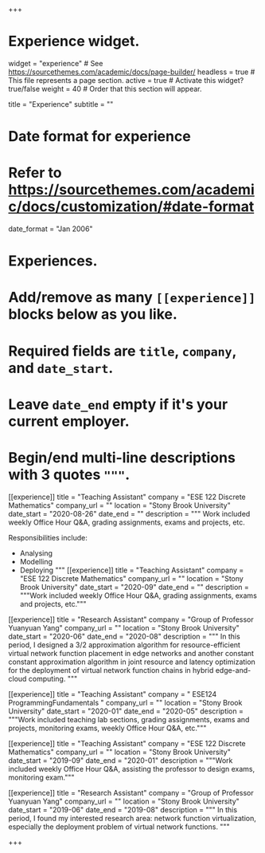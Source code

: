 +++
# Experience widget.
widget = "experience"  # See https://sourcethemes.com/academic/docs/page-builder/
headless = true  # This file represents a page section.
active = true  # Activate this widget? true/false
weight = 40  # Order that this section will appear.

title = "Experience"
subtitle = ""

# Date format for experience
#   Refer to https://sourcethemes.com/academic/docs/customization/#date-format
date_format = "Jan 2006"

# Experiences.
#   Add/remove as many `[[experience]]` blocks below as you like.
#   Required fields are `title`, `company`, and `date_start`.
#   Leave `date_end` empty if it's your current employer.
#   Begin/end multi-line descriptions with 3 quotes `"""`.
[[experience]]
  title = "Teaching Assistant"
  company = "ESE 122 Discrete Mathematics"
  company_url = ""
  location = "Stony Brook University"
  date_start = "2020-08-26"
  date_end = ""
  description = """
  Work included weekly Office Hour Q&A, grading assignments, exams and projects, etc.
  
  Responsibilities include:
  
  * Analysing
  * Modelling
  * Deploying
  """
[[experience]]
  title = "Teaching Assistant"
  company = "ESE 122 Discrete Mathematics"
  company_url = ""
  location = "Stony Brook University"
  date_start = "2020-09"
  date_end = ""
  description = """Work included weekly Office Hour Q&A, grading assignments, exams and projects, etc."""
  
[[experience]]
  title = "Research Assistant"
  company = "Group of Professor Yuanyuan Yang"
  company_url = ""
  location = "Stony Brook University"
  date_start = "2020-06"
  date_end = "2020-08"
  description = """
  In this period, I designed a 3/2 approximation algorithm for resource-efficient virtual network function placement in edge networks and another constant constant approximation algorithm in joint resource and latency optimization for the deployment of virtual network function chains in hybrid edge-and-cloud computing.
  """
  
[[experience]]
  title = "Teaching Assistant"
  company = " ESE124 ProgrammingFundamentals "
  company_url = ""
  location = "Stony Brook University"
  date_start = "2020-01"
  date_end = "2020-05"
  description = """Work included teaching lab sections, grading assignments, exams and projects, monitoring exams, weekly Office Hour Q&A, etc."""
  
  
[[experience]]
  title = "Teaching Assistant"
  company = "ESE 122 Discrete Mathematics"
  company_url = ""
  location = "Stony Brook University"
  date_start = "2019-09"
  date_end = "2020-01"
  description = """Work included weekly Office Hour Q&A, assisting the professor to design exams, monitoring exam."""
  
[[experience]]
  title = "Research Assistant"
  company = "Group of Professor Yuanyuan Yang"
  company_url = ""
  location = "Stony Brook University"
  date_start = "2019-06"
  date_end = "2019-08"
  description = """
  In this period, I found my interested research area: network function virtualization, especially the deployment problem of virtual network functions.
  """

+++
